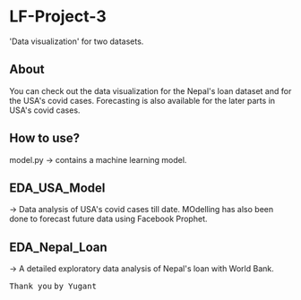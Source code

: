 # LF-Project-3
'Data visualization' for two datasets. 

## About

You can check out the data visualization for the Nepal's loan dataset and for the USA's covid cases. 
Forecasting is also available for the later parts in USA's covid cases. 

## How to use?
model.py -> contains a machine learning model. 
<h2>EDA_USA_Model</h2> -> Data analysis of USA's covid cases till date. MOdelling has also been done to forecast future data using Facebook Prophet. 
<h2>EDA_Nepal_Loan</h2> -> A detailed exploratory data analysis of Nepal's loan with World Bank.

<kbd>Thank you</kbd>
<kbd>by Yugant</kbd>
